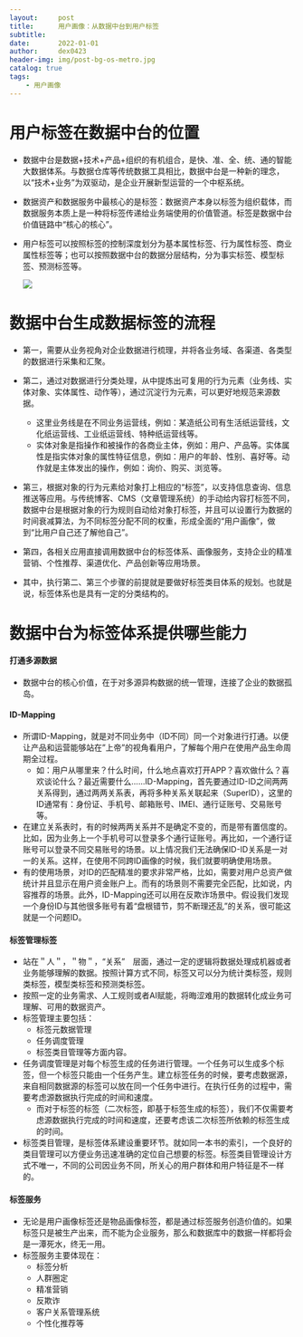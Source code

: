 ```yaml
---
layout:     post
title:      用户画像：从数据中台到用户标签
subtitle:   
date:       2022-01-01
author:     dex0423
header-img: img/post-bg-os-metro.jpg
catalog: true
tags:
    - 用户画像
---
```


# 用户标签在数据中台的位置

- 数据中台是数据+技术+产品+组织的有机组合，是快、准、全、统、通的智能大数据体系。与数据仓库等传统数据工具相比，数据中台是一种新的理念，以“技术+业务”为双驱动，是企业开展新型运营的一个中枢系统。
- 数据资产和数据服务中最核心的是标签：数据资产本身以标签为组织载体，而数据服务本质上是一种将标签传递给业务端使用的价值管道。标签是数据中台价值链路中“核心的核心”。
- 用户标签可以按照标签的控制深度划分为基本属性标签、行为属性标签、商业属性标签等；也可以按照数据中台的数据分层结构，分为事实标签、模型标签、预测标签等。

  ![]({{site.baseurl}}/img-post/用户画像-2-1.png)

# 数据中台生成数据标签的流程

- 第一，需要从业务视角对企业数据进行梳理，并将各业务域、各渠道、各类型的数据进行采集和汇聚。
- 第二，通过对数据进行分类处理，从中提炼出可复用的行为元素（业务线、实体对象、实体属性、动作等），通过沉淀行为元素，可以更好地规范来源数据。
    - 这里业务线是在不同业务运营线，例如：某造纸公司有生活纸运营线，文化纸运营线、工业纸运营线、特种纸运营线等。
    - 实体对象是指操作和被操作的各商业主体，例如：用户、产品等。实体属性是指实体对象的属性特征信息，例如：用户的年龄、性别、喜好等。动作就是主体发出的操作，例如：询价、购买、浏览等。
- 第三，根据对象的行为元素给对象打上相应的“标签”，以支持信息查询、信息推送等应用。与传统博客、CMS（文章管理系统）的手动给内容打标签不同，数据中台是根据对象的行为规则自动给对象打标签，并且可以设置行为数据的时间衰减算法，为不同标签分配不同的权重，形成全面的“用户画像”，做到“比用户自己还了解他自己”。
- 第四，各相关应用直接调用数据中台的标签体系、画像服务，支持企业的精准营销、个性推荐、渠道优化、产品创新等应用场景。

- 其中，执行第二、第三个步骤的前提就是要做好标签类目体系的规划。也就是说，标签体系也是具有一定的分类结构的。

# 数据中台为标签体系提供哪些能力


#### 打通多源数据

- 数据中台的核心价值，在于对多源异构数据的统一管理，连接了企业的数据孤岛。

#### ID-Mapping

- 所谓ID-Mapping，就是对不同业务中（ID不同）同一个对象进行打通。以便让产品和运营能够站在”上帝”的视角看用户，了解每个用户在使用产品生命周期全过程。
    - 如：用户从哪里来？什么时间，什么地点喜欢打开APP？喜欢做什么？喜欢谈论什么？最近需要什么……ID-Mapping，首先要通过ID-ID之间两两关系得到，通过两两关系表，再将多种关系关联起来（SuperID），这里的ID通常有：身份证、手机号、邮箱账号、IMEI、通行证账号、交易账号等。
- 在建立关系表时，有的时候两两关系并不是确定不变的，而是带有置信度的。比如，因为业务上一个手机号可以登录多个通行证账号。再比如，一个通行证账号可以登录不同交易账号的场景。以上情况我们无法确保ID-ID关系是一对一的关系。这样，在使用不同跨ID画像的时候，我们就要明确使用场景。
- 有的使用场景，对ID的匹配精准的要求非常严格，比如，需要对用户总资产做统计并且显示在用户资金账户上。而有的场景则不需要完全匹配，比如说，内容推荐的场景。此外，ID-Mapping还可以用在反欺诈场景中。假设我们发现一个身份ID与其他很多账号有着“盘根错节，剪不断理还乱”的关系，很可能这就是一个问题ID。

#### 标签管理标签

- 站在＂人＂，＂物＂，“关系”　层面，通过一定的逻辑将数据处理成机器或者业务能够理解的数据。按照计算方式不同，标签又可以分为统计类标签，规则类标签，模型类标签和预测类标签。
- 按照一定的业务需求、人工规则或者AI赋能，将晦涩难用的数据转化成业务可理解、可用的数据资产。
- 标签管理主要包括：
    - 标签元数据管理
    - 任务调度管理
    - 标签类目管理等方面内容。
- 任务调度管理是对每个标签生成的任务进行管理。一个任务可以生成多个标签，但一个标签只能由一个任务产生。建立标签任务的时候，要考虑数据源，来自相同数据源的标签可以放在同一个任务中进行。在执行任务的过程中，需要考虑源数据执行完成的时间和速度。
    - 而对于标签的标签（二次标签，即基于标签生成的标签），我们不仅需要考虑源数据执行完成的时间和速度，还要考虑该二次标签所依赖的标签生成的时间。
- 标签类目管理，是标签体系建设重要环节。就如同一本书的索引，一个良好的类目管理可以方便业务迅速准确的定位自己想要的标签。标签类目管理设计方式不唯一，不同的公司因业务不同，所关心的用户群体和用户特征是不一样的。

#### 标签服务

- 无论是用户画像标签还是物品画像标签，都是通过标签服务创造价值的。如果标签只是被生产出来，而不能为企业服务，那么和数据库中的数据一样都将会是一潭死水，终无一用。
- 标签服务主要体现在：
    - 标签分析
    - 人群圈定
    - 精准营销
    - 反欺诈
    - 客户关系管理系统
    - 个性化推荐等
